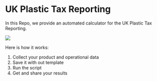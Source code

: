 # UK Plastic Tax Reporting
In this Repo, we provide an automated calculator for the UK Plastic Tax Reporting. 

![](https://media.giphy.com/media/v1.Y2lkPTc5MGI3NjExNzIyNWI1YmZhN2YwOWFlYmIzYTM2ODIxOTc1ODhlZjQ3MzExMmY2ZiZlcD12MV9pbnRlcm5hbF9naWZzX2dpZklkJmN0PWc/BkpU6IyouVnXQDI0si/giphy.gif)

Here is how it works:

1. Collect your product and operational data
2. Save it with out template
3. Run the script
4. Get and share your results
